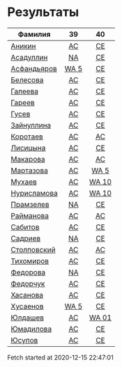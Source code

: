 # Результаты
Фамилия | 39| 40
---|:---:|:---:
[Аникин](Аникин/README.md)  | [AC](Аникин/39.md) | [CE](Аникин/40.md)
[Асадуллин](Асадуллин/README.md)  | [NA](Асадуллин/39.md) | [CE](Асадуллин/40.md)
[Асфандьяров](Асфандьяров/README.md)  | [WA 5](Асфандьяров/39.md) | [CE](Асфандьяров/40.md)
[Белесова](Белесова/README.md)  | [AC](Белесова/39.md) | [CE](Белесова/40.md)
[Галеева](Галеева/README.md)  | [AC](Галеева/39.md) | [CE](Галеева/40.md)
[Гареев](Гареев/README.md)  | [AC](Гареев/39.md) | [CE](Гареев/40.md)
[Гусев](Гусев/README.md)  | [AC](Гусев/39.md) | [CE](Гусев/40.md)
[Зайнуллина](Зайнуллина/README.md)  | [AC](Зайнуллина/39.md) | [CE](Зайнуллина/40.md)
[Коротаев](Коротаев/README.md)  | [AC](Коротаев/39.md) | [AC](Коротаев/40.md)
[Лисицына](Лисицына/README.md)  | [AC](Лисицына/39.md) | [CE](Лисицына/40.md)
[Макарова](Макарова/README.md)  | [AC](Макарова/39.md) | [AC](Макарова/40.md)
[Мартазова](Мартазова/README.md)  | [AC](Мартазова/39.md) | [WA 5](Мартазова/40.md)
[Мухаев](Мухаев/README.md)  | [AC](Мухаев/39.md) | [WA 10](Мухаев/40.md)
[Нурисламова](Нурисламова/README.md)  | [AC](Нурисламова/39.md) | [WA 10](Нурисламова/40.md)
[Прамзелев](Прамзелев/README.md)  | [NA](Прамзелев/39.md) | [CE](Прамзелев/40.md)
[Райманова](Райманова/README.md)  | [AC](Райманова/39.md) | [AC](Райманова/40.md)
[Сабитов](Сабитов/README.md)  | [AC](Сабитов/39.md) | [CE](Сабитов/40.md)
[Садриев](Садриев/README.md)  | [NA](Садриев/39.md) | [CE](Садриев/40.md)
[Столповский](Столповский/README.md)  | [AC](Столповский/39.md) | [AC](Столповский/40.md)
[Тихомиров](Тихомиров/README.md)  | [AC](Тихомиров/39.md) | [CE](Тихомиров/40.md)
[Федорова](Федорова/README.md)  | [NA](Федорова/39.md) | [CE](Федорова/40.md)
[Федорчук](Федорчук/README.md)  | [AC](Федорчук/39.md) | [CE](Федорчук/40.md)
[Хасанова](Хасанова/README.md)  | [AC](Хасанова/39.md) | [CE](Хасанова/40.md)
[Хусаенов](Хусаенов/README.md)  | [WA 5](Хусаенов/39.md) | [CE](Хусаенов/40.md)
[Юлдашев](Юлдашев/README.md)  | [AC](Юлдашев/39.md) | [WA 01](Юлдашев/40.md)
[Юмадилова](Юмадилова/README.md)  | [AC](Юмадилова/39.md) | [CE](Юмадилова/40.md)
[Юсупов](Юсупов/README.md)  | [AC](Юсупов/39.md) | [CE](Юсупов/40.md)

Fetch started at 2020-12-15 22:47:01
